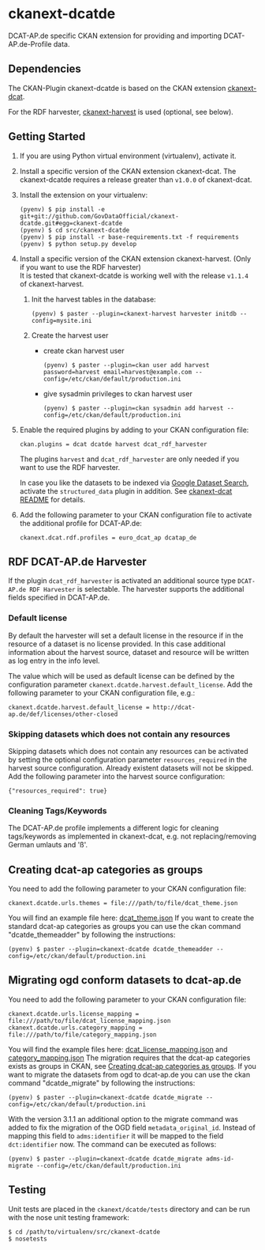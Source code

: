 # ckanext-dcatde

DCAT-AP.de specific CKAN extension for providing and importing DCAT-AP.de-Profile data.

## Dependencies

The CKAN-Plugin ckanext-dcatde is based on the CKAN extension [ckanext-dcat](https://github.com/ckan/ckanext-dcat).

For the RDF harvester, [ckanext-harvest](https://github.com/ckan/ckanext-harvest) is used (optional, see below).

## Getting Started

1. If you are using Python virtual environment (virtualenv), activate it.

2. Install a specific version of the CKAN extension ckanext-dcat. The ckanext-dcatde requires a release greater than `v1.0.0` of ckanext-dcat.

3. Install the extension on your virtualenv:

       (pyenv) $ pip install -e git+git://github.com/GovDataOfficial/ckanext-dcatde.git#egg=ckanext-dcatde
       (pyenv) $ cd src/ckanext-dcatde
       (pyenv) $ pip install -r base-requirements.txt -f requirements
       (pyenv) $ python setup.py develop

4. Install a specific version of the CKAN extension ckanext-harvest. (Only if you want to use the RDF harvester)<br>
It is tested that ckanext-dcatde is working well with the release `v1.1.4` of ckanext-harvest.<br>
   1. Init the harvest tables in the database:

          (pyenv) $ paster --plugin=ckanext-harvest harvester initdb --config=mysite.ini

   2. Create the harvest user

      - create ckan harvest user

            (pyenv) $ paster --plugin=ckan user add harvest password=harvest email=harvest@example.com --config=/etc/ckan/default/production.ini

      - give sysadmin privileges to ckan harvest user

            (pyenv) $ paster --plugin=ckan sysadmin add harvest --config=/etc/ckan/default/production.ini


5. Enable the required plugins by adding to your CKAN configuration file:

       ckan.plugins = dcat dcatde harvest dcat_rdf_harvester
       
   The plugins `harvest` and `dcat_rdf_harvester` are only needed if you want to use the RDF harvester.

   In case you like the datasets to be indexed via [Google Dataset Search](https://toolbox.google.com/datasetsearch), activate the `structured_data` plugin in addition. See [ckanext-dcat README](https://github.com/ckan/ckanext-dcat/blob/master/README.md#structured-data-and-google-dataset-search-indexing) for details.


6. Add the following parameter to your CKAN configuration file to activate the additional profile for DCAT-AP.de:

       ckanext.dcat.rdf.profiles = euro_dcat_ap dcatap_de

## RDF DCAT-AP.de Harvester
If the plugin `dcat_rdf_harvester` is activated an additional source type `DCAT-AP.de RDF Harvester` is selectable.
The harvester supports the additional fields specified in DCAT-AP.de.

### Default license
By default the harvester will set a default license in the resource if in the resource of a dataset is no license
provided. In this case additional information about the harvest source, dataset and resource will be written
as log entry in the info level.

The value which will be used as default license can be defined by the
configuration parameter `ckanext.dcatde.harvest.default_license`. Add the following parameter to your CKAN configuration file, e.g.:

    ckanext.dcatde.harvest.default_license = http://dcat-ap.de/def/licenses/other-closed

### Skipping datasets which does not contain any resources
Skipping datasets which does not contain any resources can be activated by setting the optional
configuration parameter `resources_required` in the harvest source configuration.
Already existent datasets will not be skipped. Add the following parameter into the harvest source
configuration:

    {"resources_required": true}

### Cleaning Tags/Keywords
The DCAT-AP.de profile implements a different logic for cleaning tags/keywords as implemented in ckanext-dcat,
e.g. not replacing/removing German umlauts and 'ß'.


## Creating dcat-ap categories as groups
You need to add the following parameter to your CKAN configuration file:

    ckanext.dcatde.urls.themes = file:///path/to/file/dcat_theme.json

You will find an example file here: [dcat_theme.json](./examples/dcat_theme.json)
If you want to create the standard dcat-ap categories as groups you can use the ckan command "dcatde_themeadder" by following the instructions:

    (pyenv) $ paster --plugin=ckanext-dcatde dcatde_themeadder --config=/etc/ckan/default/production.ini

## Migrating ogd conform datasets to dcat-ap.de
You need to add the following parameter to your CKAN configuration file:

    ckanext.dcatde.urls.license_mapping = file:///path/to/file/dcat_license_mapping.json
    ckanext.dcatde.urls.category_mapping = file:///path/to/file/category_mapping.json

You will find the example files here: [dcat_license_mapping.json](./examples/dcat_license_mapping.json) and [category_mapping.json](./examples/category_mapping.json)
The migration requires that the dcat-ap categories exists as groups in CKAN, see [Creating dcat-ap categories as groups](#creating-dcat-ap-categories-as-groups).
If you want to migrate the datasets from ogd to dcat-ap.de you can use the ckan command "dcatde_migrate" by following the instructions:

    (pyenv) $ paster --plugin=ckanext-dcatde dcatde_migrate --config=/etc/ckan/default/production.ini

With the version 3.1.1 an additional option to the migrate command was added to fix the migration of the OGD field `metadata_original_id`. Instead of mapping this field to `adms:identifier` it will be mapped to the field `dct:identifier` now.
The command can be executed as follows:

    (pyenv) $ paster --plugin=ckanext-dcatde dcatde_migrate adms-id-migrate --config=/etc/ckan/default/production.ini

## Testing

Unit tests are placed in the `ckanext/dcatde/tests` directory and can be run with the nose unit testing framework:

    $ cd /path/to/virtualenv/src/ckanext-dcatde
    $ nosetests
